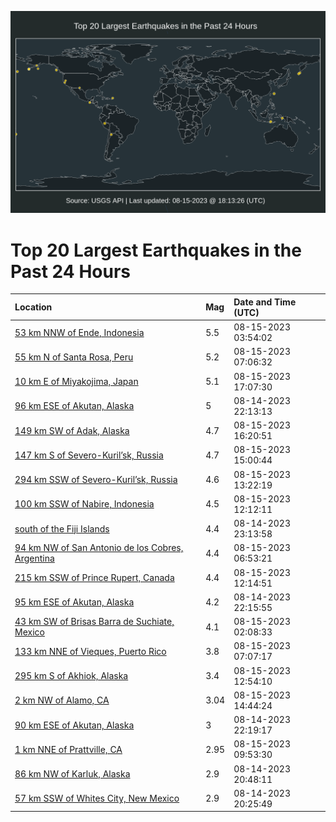 ![Map](./map.png)

# Top 20 Largest Earthquakes in the Past 24 Hours

| Location | Mag | Date and Time (UTC) |
|:---|:---|:---|
| [53 km NNW of Ende, Indonesia](https://earthquake.usgs.gov/earthquakes/eventpage/us6000l005) | 5.5 | 08-15-2023 03:54:02 |
| [55 km N of Santa Rosa, Peru](https://earthquake.usgs.gov/earthquakes/eventpage/us6000l01r) | 5.2 | 08-15-2023 07:06:32 |
| [10 km E of Miyakojima, Japan](https://earthquake.usgs.gov/earthquakes/eventpage/us6000l05a) | 5.1 | 08-15-2023 17:07:30 |
| [96 km ESE of Akutan, Alaska](https://earthquake.usgs.gov/earthquakes/eventpage/us6000kzz0) | 5 | 08-14-2023 22:13:13 |
| [149 km SW of Adak, Alaska](https://earthquake.usgs.gov/earthquakes/eventpage/us6000l050) | 4.7 | 08-15-2023 16:20:51 |
| [147 km S of Severo-Kuril’sk, Russia](https://earthquake.usgs.gov/earthquakes/eventpage/us6000l04n) | 4.7 | 08-15-2023 15:00:44 |
| [294 km SSW of Severo-Kuril’sk, Russia](https://earthquake.usgs.gov/earthquakes/eventpage/us6000l04a) | 4.6 | 08-15-2023 13:22:19 |
| [100 km SSW of Nabire, Indonesia](https://earthquake.usgs.gov/earthquakes/eventpage/us6000l02q) | 4.5 | 08-15-2023 12:12:11 |
| [south of the Fiji Islands](https://earthquake.usgs.gov/earthquakes/eventpage/us6000kzze) | 4.4 | 08-14-2023 23:13:58 |
| [94 km NW of San Antonio de los Cobres, Argentina](https://earthquake.usgs.gov/earthquakes/eventpage/us6000l01l) | 4.4 | 08-15-2023 06:53:21 |
| [215 km SSW of Prince Rupert, Canada](https://earthquake.usgs.gov/earthquakes/eventpage/us6000l02p) | 4.4 | 08-15-2023 12:14:51 |
| [95 km ESE of Akutan, Alaska](https://earthquake.usgs.gov/earthquakes/eventpage/us6000kzz8) | 4.2 | 08-14-2023 22:15:55 |
| [43 km SW of Brisas Barra de Suchiate, Mexico](https://earthquake.usgs.gov/earthquakes/eventpage/us6000kzzt) | 4.1 | 08-15-2023 02:08:33 |
| [133 km NNE of Vieques, Puerto Rico](https://earthquake.usgs.gov/earthquakes/eventpage/pr2023227000) | 3.8 | 08-15-2023 07:07:17 |
| [295 km S of Akhiok, Alaska](https://earthquake.usgs.gov/earthquakes/eventpage/ak023afmgl3r) | 3.4 | 08-15-2023 12:54:10 |
| [2 km NW of Alamo, CA](https://earthquake.usgs.gov/earthquakes/eventpage/nc73924411) | 3.04 | 08-15-2023 14:44:24 |
| [90 km ESE of Akutan, Alaska](https://earthquake.usgs.gov/earthquakes/eventpage/us6000l017) | 3 | 08-14-2023 22:19:17 |
| [1 km NNE of Prattville, CA](https://earthquake.usgs.gov/earthquakes/eventpage/nc73924331) | 2.95 | 08-15-2023 09:53:30 |
| [86 km NW of Karluk, Alaska](https://earthquake.usgs.gov/earthquakes/eventpage/ak023ae3nf1z) | 2.9 | 08-14-2023 20:48:11 |
| [57 km SSW of Whites City, New Mexico](https://earthquake.usgs.gov/earthquakes/eventpage/tx2023pwqq) | 2.9 | 08-14-2023 20:25:49 |
